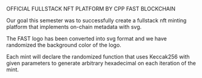 OFFICIAL FULLSTACK NFT PLATFORM BY CPP FAST BLOCKCHAIN

Our goal this semester was to successfully create a fullstack nft minting platform that implements on-chain metadata with svg.

The FAST logo has been converted into svg format and we have randomized the background color of the logo.

Each mint will declare the randomized function that uses Keccak256 with given parameters to generate arbitrary hexadecimal on each iteration of the mint.
